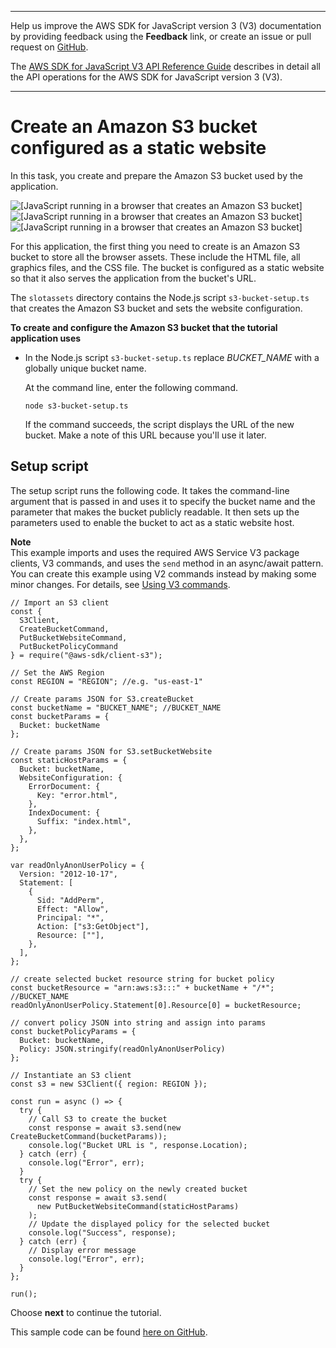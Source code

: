 --------

Help us improve the AWS SDK for JavaScript version 3 \(V3\) documentation by providing feedback using the **Feedback** link, or create an issue or pull request on [GitHub](https://github.com/awsdocs/aws-sdk-for-javascript-v3)\.

 The [AWS SDK for JavaScript V3 API Reference Guide](https://docs.aws.amazon.com/AWSJavaScriptSDK/v3/latest/index.html) describes in detail all the API operations for the AWS SDK for JavaScript version 3 \(V3\)\.

--------

# Create an Amazon S3 bucket configured as a static website<a name="using-lambda-s3-setup"></a>

In this task, you create and prepare the Amazon S3 bucket used by the application\.

![\[JavaScript running in a browser that creates an Amazon S3 bucket\]](http://docs.aws.amazon.com/sdk-for-javascript/v3/developer-guide/images/create-s3-bucket.png)![\[JavaScript running in a browser that creates an Amazon S3 bucket\]](http://docs.aws.amazon.com/sdk-for-javascript/v3/developer-guide/)![\[JavaScript running in a browser that creates an Amazon S3 bucket\]](http://docs.aws.amazon.com/sdk-for-javascript/v3/developer-guide/)

For this application, the first thing you need to create is an Amazon S3 bucket to store all the browser assets\. These include the HTML file, all graphics files, and the CSS file\. The bucket is configured as a static website so that it also serves the application from the bucket's URL\. 

The `slotassets` directory contains the Node\.js script `s3-bucket-setup.ts` that creates the Amazon S3 bucket and sets the website configuration\. 

**To create and configure the Amazon S3 bucket that the tutorial application uses**
+ In the Node\.js script `s3-bucket-setup.ts` replace *BUCKET\_NAME* with a globally unique bucket name\.

  At the command line, enter the following command\.

  `node s3-bucket-setup.ts `

  If the command succeeds, the script displays the URL of the new bucket\. Make a note of this URL because you'll use it later\.

## Setup script<a name="using-lambda-s3-script"></a>

The setup script runs the following code\. It takes the command\-line argument that is passed in and uses it to specify the bucket name and the parameter that makes the bucket publicly readable\. It then sets up the parameters used to enable the bucket to act as a static website host\.

**Note**  
This example imports and uses the required AWS Service V3 package clients, V3 commands, and uses the `send` method in an async/await pattern\. You can create this example using V2 commands instead by making some minor changes\. For details, see [Using V3 commands](welcome.md#using_v3_commands)\.

```
// Import an S3 client
const {
  S3Client,
  CreateBucketCommand,
  PutBucketWebsiteCommand,
  PutBucketPolicyCommand
} = require("@aws-sdk/client-s3");

// Set the AWS Region
const REGION = "REGION"; //e.g. "us-east-1"

// Create params JSON for S3.createBucket
const bucketName = "BUCKET_NAME"; //BUCKET_NAME
const bucketParams = {
  Bucket: bucketName
};

// Create params JSON for S3.setBucketWebsite
const staticHostParams = {
  Bucket: bucketName,
  WebsiteConfiguration: {
    ErrorDocument: {
      Key: "error.html",
    },
    IndexDocument: {
      Suffix: "index.html",
    },
  },
};

var readOnlyAnonUserPolicy = {
  Version: "2012-10-17",
  Statement: [
    {
      Sid: "AddPerm",
      Effect: "Allow",
      Principal: "*",
      Action: ["s3:GetObject"],
      Resource: [""],
    },
  ],
};

// create selected bucket resource string for bucket policy
const bucketResource = "arn:aws:s3:::" + bucketName + "/*"; //BUCKET_NAME
readOnlyAnonUserPolicy.Statement[0].Resource[0] = bucketResource;

// convert policy JSON into string and assign into params
const bucketPolicyParams = {
  Bucket: bucketName,
  Policy: JSON.stringify(readOnlyAnonUserPolicy)
};

// Instantiate an S3 client
const s3 = new S3Client({ region: REGION });

const run = async () => {
  try {
    // Call S3 to create the bucket
    const response = await s3.send(new CreateBucketCommand(bucketParams));
    console.log("Bucket URL is ", response.Location);
  } catch (err) {
    console.log("Error", err);
  }
  try {
    // Set the new policy on the newly created bucket
    const response = await s3.send(
      new PutBucketWebsiteCommand(staticHostParams)
    );
    // Update the displayed policy for the selected bucket
    console.log("Success", response);
  } catch (err) {
    // Display error message
    console.log("Error", err);
  }
};

run();
```

Choose **next** to continue the tutorial\.

This sample code can be found [here on GitHub](https://github.com/awsdocs/aws-doc-sdk-examples/blob/master/javascriptv3/example_code/lambda/src/s3-bucket-setup.ts)\.